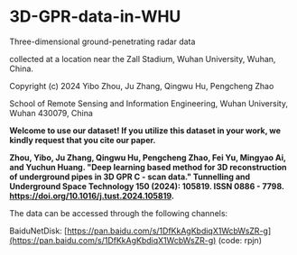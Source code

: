 # 3D-GPR-data-in-WHU
Three-dimensional ground-penetrating radar data 

collected at a location near the Zall Stadium, Wuhan University, Wuhan, China. 

Copyright (c) 2024 Yibo Zhou, Ju Zhang, Qingwu Hu, Pengcheng Zhao

School of Remote Sensing and Information Engineering, Wuhan University, Wuhan 430079, China

**Welcome to use our dataset! If you utilize this dataset in your work, we kindly request that you cite our paper.**

**Zhou, Yibo, Ju Zhang, Qingwu Hu, Pengcheng Zhao, Fei Yu, Mingyao Ai, and Yuchun Huang. "Deep learning based method for 3D reconstruction of underground pipes in 3D GPR C - scan data." Tunnelling and Underground Space Technology 150 (2024): 105819. ISSN 0886 - 7798. https://doi.org/10.1016/j.tust.2024.105819.**

The data can be accessed through the following channels:

BaiduNetDisk: [https://pan.baidu.com/s/1DfKkAgKbdiqX1WcbWsZR-g](https://pan.baidu.com/s/1DfKkAgKbdiqX1WcbWsZR-g) (code: rpjn)
